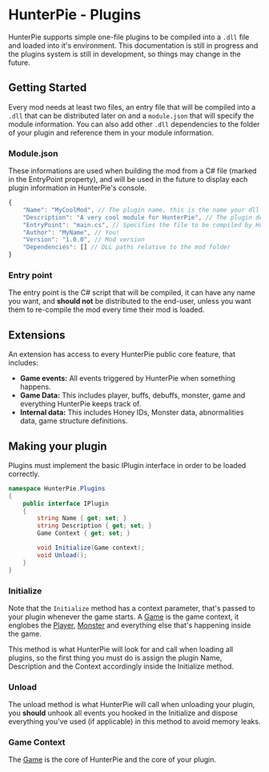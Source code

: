 # HunterPie - Plugins

HunterPie supports simple one-file plugins to be compiled into a `.dll` file and loaded into it's environment. This documentation is still in progress and the plugins system is still in development, so things may change in the future.

## Getting Started

Every mod needs at least two files, an entry file that will be compiled into a `.dll` that can be distributed later on and a `module.json` that will specify the module information. You can also add other `.dll` dependencies to the folder of your plugin and reference them in your module information.

### Module.json

These informations are used when building the mod from a C# file (marked in the EntryPoint property), and will be used in the future to display each plugin information in HunterPie's console.

```js
{
    "Name": "MyCoolMod", // The plugin name, this is the name your dll will receive after the build
    "Description": "A very cool module for HunterPie", // The plugin description
    "EntryPoint": "main.cs", // Specifies the file to be compiled by HunterPie
    "Author": "MyName", // You!
    "Version": "1.0.0", // Mod version 
    "Dependencies": [] // DLL paths relative to the mod folder
}
```

### Entry point

The entry point is the C# script that will be compiled, it can have any name you want, and **should not** be distributed to the end-user, unless you want them to re-compile the mod every time their mod is loaded.

## Extensions

An extension has access to every HunterPie public core feature, that includes:
- **Game events:** All events triggered by HunterPie when something happens.
- **Game Data:** This includes player, buffs, debuffs, monster, game and everything HunterPie keeps track of.
- **Internal data:** This includes Honey IDs, Monster data, abnormalities data, game structure definitions.

## Making your plugin

Plugins must implement the basic <Interface>IPlugin</Interface> interface in order to be loaded correctly.

```cs
namespace HunterPie.Plugins
{
    public interface IPlugin
    {
        string Name { get; set; }
        string Description { get; set; }
        Game Context { get; set; }

        void Initialize(Game context);
        void Unload();
    }
}
```

### Initialize

Note that the `Initialize` method has a context parameter, that's passed to your plugin whenever the game starts. A <a href="?p=Plugins/game.md"><Type>Game</Type></a> is the game context, it englobes the <a href="?p=Plugins/player.md"><Type>Player</Type></a>, <a href="?p=Plugins/monster.md"><Type>Monster</Type></a> and everything else that's happening inside the game.

This method is what HunterPie will look for and call when loading all plugins, so the first thing you must do is assign the plugin Name, Description and the Context accordingly inside the Initialize method.

### Unload

The unload method is what HunterPie will call when unloading your plugin, you **should** unhook all events you hooked in the Initialize and dispose everything you've used (if applicable) in this method to avoid memory leaks.

### Game Context

The <a href="?p=Plugins/game.md"><Type>Game</Type></a> is the core of HunterPie and the core of your plugin.